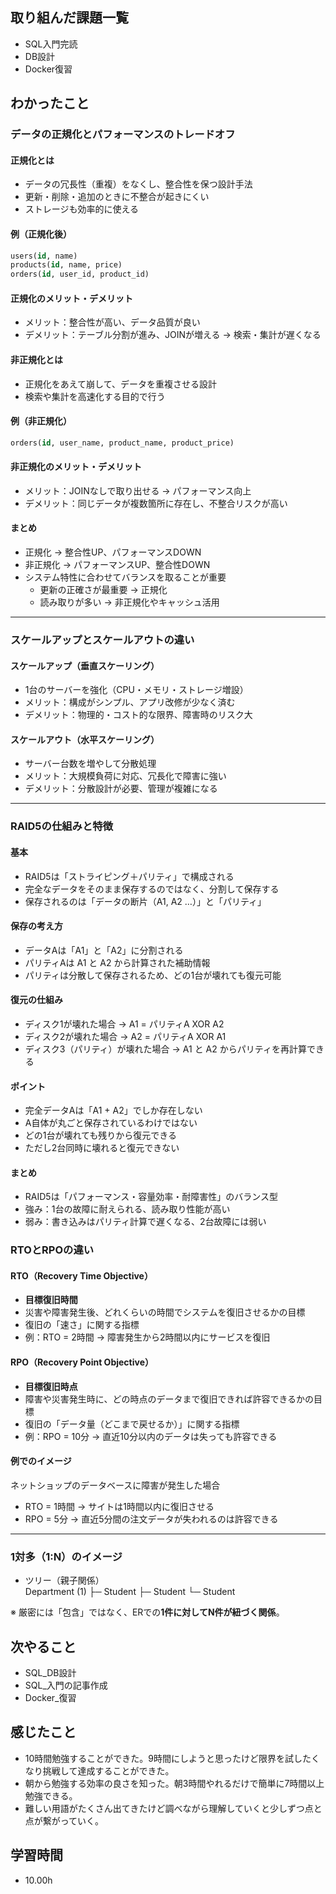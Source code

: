 ## 取り組んだ課題一覧  
- SQL入門完読
- DB設計
- Docker復習

## わかったこと
### データの正規化とパフォーマンスのトレードオフ

#### 正規化とは
- データの冗長性（重複）をなくし、整合性を保つ設計手法
- 更新・削除・追加のときに不整合が起きにくい
- ストレージも効率的に使える

#### 例（正規化後）
```sql
users(id, name)
products(id, name, price)
orders(id, user_id, product_id)
```

#### 正規化のメリット・デメリット
- メリット：整合性が高い、データ品質が良い
- デメリット：テーブル分割が進み、JOINが増える → 検索・集計が遅くなる

#### 非正規化とは
- 正規化をあえて崩して、データを重複させる設計
- 検索や集計を高速化する目的で行う

#### 例（非正規化）
```sql
orders(id, user_name, product_name, product_price)
```

#### 非正規化のメリット・デメリット
- メリット：JOINなしで取り出せる → パフォーマンス向上
- デメリット：同じデータが複数箇所に存在し、不整合リスクが高い

#### まとめ
- 正規化 → 整合性UP、パフォーマンスDOWN  
- 非正規化 → パフォーマンスUP、整合性DOWN  
- システム特性に合わせてバランスを取ることが重要  
  - 更新の正確さが最重要 → 正規化  
  - 読み取りが多い → 非正規化やキャッシュ活用

---

### スケールアップとスケールアウトの違い

#### スケールアップ（垂直スケーリング）
- 1台のサーバーを強化（CPU・メモリ・ストレージ増設）
- メリット：構成がシンプル、アプリ改修が少なく済む
- デメリット：物理的・コスト的な限界、障害時のリスク大

#### スケールアウト（水平スケーリング）
- サーバー台数を増やして分散処理
- メリット：大規模負荷に対応、冗長化で障害に強い
- デメリット：分散設計が必要、管理が複雑になる

---

### RAID5の仕組みと特徴

#### 基本
- RAID5は「ストライピング＋パリティ」で構成される
- 完全なデータをそのまま保存するのではなく、分割して保存する
- 保存されるのは「データの断片（A1, A2 …）」と「パリティ」


#### 保存の考え方
- データAは「A1」と「A2」に分割される  
- パリティAは A1 と A2 から計算された補助情報  
- パリティは分散して保存されるため、どの1台が壊れても復元可能


#### 復元の仕組み
- ディスク1が壊れた場合 → A1 = パリティA XOR A2  
- ディスク2が壊れた場合 → A2 = パリティA XOR A1  
- ディスク3（パリティ）が壊れた場合 → A1 と A2 からパリティを再計算できる

#### ポイント
- 完全データAは「A1 + A2」でしか存在しない  
- A自体が丸ごと保存されているわけではない  
- どの1台が壊れても残りから復元できる  
- ただし2台同時に壊れると復元できない

#### まとめ
- RAID5は「パフォーマンス・容量効率・耐障害性」のバランス型
- 強み：1台の故障に耐えられる、読み取り性能が高い  
- 弱み：書き込みはパリティ計算で遅くなる、2台故障には弱い

### RTOとRPOの違い

#### RTO（Recovery Time Objective）
- **目標復旧時間**
- 災害や障害発生後、どれくらいの時間でシステムを復旧させるかの目標
- 復旧の「速さ」に関する指標
- 例：RTO = 2時間 → 障害発生から2時間以内にサービスを復旧


#### RPO（Recovery Point Objective）
- **目標復旧時点**
- 障害や災害発生時に、どの時点のデータまで復旧できれば許容できるかの目標
- 復旧の「データ量（どこまで戻せるか）」に関する指標
- 例：RPO = 10分 → 直近10分以内のデータは失っても許容できる


#### 例でのイメージ
ネットショップのデータベースに障害が発生した場合  
- RTO = 1時間 → サイトは1時間以内に復旧させる  
- RPO = 5分 → 直近5分間の注文データが失われるのは許容できる  

---

### 1対多（1:N）のイメージ

- ツリー（親子関係）  
  Department (1)
   ├─ Student
   ├─ Student
   └─ Student

※ 厳密には「包含」ではなく、ERでの**1件に対してN件が紐づく関係**。


## 次やること
- SQL_DB設計
- SQL_入門の記事作成
- Docker_復習

## 感じたこと
- 10時間勉強することができた。9時間にしようと思ったけど限界を試したくなり挑戦して達成することができた。
- 朝から勉強する効率の良さを知った。朝3時間やれるだけで簡単に7時間以上勉強できる。
- 難しい用語がたくさん出てきたけど調べながら理解していくと少しずつ点と点が繋がっていく。

## 学習時間
- 10.00h
